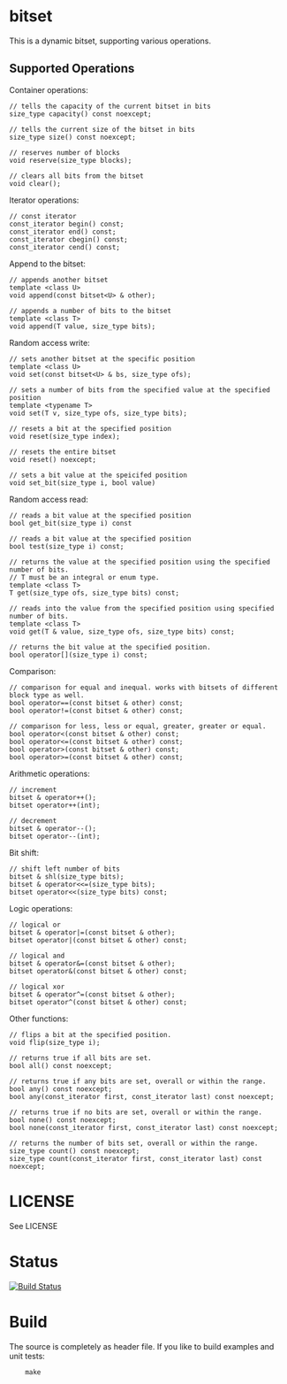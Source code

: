 bitset
======

This is a dynamic bitset, supporting various operations.


Supported Operations
--------------------

Container operations:

    // tells the capacity of the current bitset in bits
    size_type capacity() const noexcept;

    // tells the current size of the bitset in bits
    size_type size() const noexcept;

    // reserves number of blocks
    void reserve(size_type blocks);

    // clears all bits from the bitset
    void clear();


Iterator operations:

	// const iterator
    const_iterator begin() const;
    const_iterator end() const;
    const_iterator cbegin() const;
    const_iterator cend() const;


Append to the bitset:

    // appends another bitset
    template <class U>
    void append(const bitset<U> & other);

    // appends a number of bits to the bitset
    template <class T>
    void append(T value, size_type bits);


Random access write:

    // sets another bitset at the specific position
    template <class U>
    void set(const bitset<U> & bs, size_type ofs);

    // sets a number of bits from the specified value at the specified position
    template <typename T>
    void set(T v, size_type ofs, size_type bits);

    // resets a bit at the specified position
    void reset(size_type index);

    // resets the entire bitset
    void reset() noexcept;

    // sets a bit value at the speicifed position
    void set_bit(size_type i, bool value)


Random access read:

    // reads a bit value at the specified position
    bool get_bit(size_type i) const

    // reads a bit value at the specified position
    bool test(size_type i) const;

    // returns the value at the specified position using the specified number of bits.
    // T must be an integral or enum type.
    template <class T>
    T get(size_type ofs, size_type bits) const;

    // reads into the value from the specified position using specified number of bits.
    template <class T>
    void get(T & value, size_type ofs, size_type bits) const;

    // returns the bit value at the specified position.
    bool operator[](size_type i) const;


Comparison:

    // comparison for equal and inequal. works with bitsets of different block type as well.
    bool operator==(const bitset & other) const;
    bool operator!=(const bitset & other) const;

    // comparison for less, less or equal, greater, greater or equal.
    bool operator<(const bitset & other) const;
    bool operator<=(const bitset & other) const;
    bool operator>(const bitset & other) const;
    bool operator>=(const bitset & other) const;


Arithmetic operations:

    // increment
    bitset & operator++();
    bitset operator++(int);

    // decrement
    bitset & operator--();
    bitset operator--(int);


Bit shift:

    // shift left number of bits
    bitset & shl(size_type bits);
    bitset & operator<<=(size_type bits);
    bitset operator<<(size_type bits) const;


Logic operations:

    // logical or
    bitset & operator|=(const bitset & other);
    bitset operator|(const bitset & other) const;

    // logical and
    bitset & operator&=(const bitset & other);
    bitset operator&(const bitset & other) const;

    // logical xor
    bitset & operator^=(const bitset & other);
    bitset operator^(const bitset & other) const;


Other functions:

    // flips a bit at the specified position.
    void flip(size_type i);

    // returns true if all bits are set.
    bool all() const noexcept;

    // returns true if any bits are set, overall or within the range.
    bool any() const noexcept;
    bool any(const_iterator first, const_iterator last) const noexcept;

    // returns true if no bits are set, overall or within the range.
    bool none() const noexcept;
    bool none(const_iterator first, const_iterator last) const noexcept;

    // returns the number of bits set, overall or within the range.
    size_type count() const noexcept;
    size_type count(const_iterator first, const_iterator last) const noexcept;


LICENSE
=======

See LICENSE

Status
======

[![Build Status](https://travis-ci.org/mariokonrad/bitset.svg?branch=master)](https://travis-ci.org/mariokonrad/bitset)

Build
=====

The source is completely as header file. If you like to build examples
and unit tests:
~~~~~~~~~~
	make
~~~~~~~~~~

